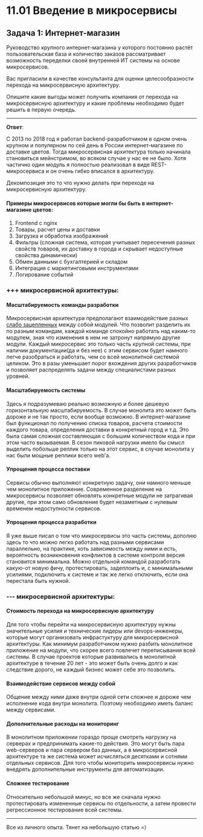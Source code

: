 # 11.01 Введение в микросервисы

## Задача 1: Интернет-магазин

Руководство крупного интернет-магазина у которого постоянно растёт пользовательская база и количество заказов рассматривает возможность переделки своей внутренней ИТ системы на основе микросервисов. 

Вас пригласили в качестве консультанта для оценки целесообразности перехода на микросервисную архитектуру. 

Опишите какие выгоды может получить компания от перехода на микросервисную архитектуру и какие проблемы необходимо будет решить в первую очередь.

---

**Ответ**:

С 2013 по 2018 год я работал backend-разработчиком в одном очень крупном и популярном по сей день в России интернет-магазине по доставке цветов.
Тогда микросервисная архитектура только начинала становиться мейнстримом, во всяком случае у нас ее не было.
Хотя частично один модуль я полностью реализовал в виде REST-микросервиса и он очень гибко вписался в архитектуру.

Декомпозиция это то что нужно делать при переходе на микросервисную архитектуру.

#### Примеры микросервисов которые могли бы быть в интернет-магазине цветов:

1. Frontend с nginx
2. Товары, расчет цены и доставки
3. Загрузка и обработка изображений
4. Фильтры (сложная система, которая учитывает пересечения разных свойств товаров, их доставку в города и скрывает недоступные свойства динамически) 
5. Обмен данными с бухгалтерией и складом
6. Интеграция с маркетинговыми инструментами
7. Логирование событий 

### +++ микросервисной архитектуры:

#### Масштабируемость команды разработки

Микросервисная архитектура предполагают взаимодействие разных 
[слабо зацепленных](https://ru.wikipedia.org/wiki/%D0%97%D0%B0%D1%86%D0%B5%D0%BF%D0%BB%D0%B5%D0%BD%D0%B8%D0%B5_(%D0%BF%D1%80%D0%BE%D0%B3%D1%80%D0%B0%D0%BC%D0%BC%D0%B8%D1%80%D0%BE%D0%B2%D0%B0%D0%BD%D0%B8%D0%B5)) между собой модулей. 
Что позволит разделить их по разным командам, каждой команде спокойно работать над каким-то модулем, зная что изменения в нем не
затронут напрямую другие модули. Каждый микросервис это только часть крупной системы, при наличии документации(да и без нее)
с этим сервисом будет намного легче разобраться и работать, чем со всей монолитной системой целиком.
Это в разы уменьшает порог вхождения других разработчиков и позволяет распределять задачи между специалистами разных уровней.

#### Масштабируемость системы

Здесь я подразумеваю реально возможную и более дешевую горизонтальную масштабируемость.
В случае монолита это может быть дороже и не так просто, если вообще возможно.
В интернет-магазине был функционал по получению списка товаров, расчета стоимости каждого товара, определения доставки в конкретный город и т.д.
Это была самая сложная составляющая с большим количеством кода и при этом часто вызываемая.
В сезон пиковой нагрузки имело бы смысл выделить побольше реплик только на этот сервис, в случае монолита у нас были 
мощные реплики всего web'а.

#### Упрощения процесса поставки

Сервисы обычно выполняют конкретную задачу, они намного меньше чем монолитное приложение.
Современное разделение на микросервисы позволяет обновлять конкретные модули не затрагивая другие, при этом само обновление
будет незаметным с нулевым временем недоступности сервисов.

#### Упрощения процесса разработки

Я уже выше писал о том что микросервисы это часть системы, дополню здесь то что можно легко работать над разными сервисами
параллельно, на практике, хоть зависимость между ними и есть, вероятность возникновения конфликтов в системе контроля версия
становится минимальна.
Можно отдельной командой разработать какую-от новую фичу, протестировать, задеплоить и, с минимальными усилиями, 
подключить к системе и так же легко отключить, если она перестала быть нужной.

### --- микросервисной архитектуры:

#### Стоимость перехода на микросервисную архитектуру

Для того чтобы перейти на микросервисную архитектуру нужны значительные усилия и технические лидеры или devops-инженеры,
которые могут организовать инфрастуктуру для микросервисной архитектуры.
Как минимум разработчиком нужно разбить монолитное приложение на модули, что скорее всего повлечет переписывания всей
системы. В случае проектов которые развивались в монолитной архитектуре в течение 20 лет - это может быть очень долго
и как следствие дорого, не каждый бизнес может себе это позволить.

#### Взаимодействие сервисов между собой 

Общение между ними даже внутри одной сети сложнее и дороже чем исполнение кода внутри монолита.
Поэтому необходимо иметь баланс между сервисами.

#### Дополнительные расходы на мониторинг

В монолитном приложении гораздо проще смотреть нагрузку на серверах и предпринимать какие-то действия.
Это могут быть пара web-серверов и пара сервером баз данных, а в микросервисной архитектуре та же система
может исчисляться десятками и сотнями отдельных сервисов. 
Для того чтобы мониторить микросервисы нужно внедрять дополнительные инструменты для автоматизации.

#### Сложнее тестирование

Относительно небольшой минус, но все же сначала нужно протестировать измененные сервисы по отдельности,
а затем провести регрессионное тестирование всей системы.

---

Все из личного опыта. Тянет на небольшую статью =)